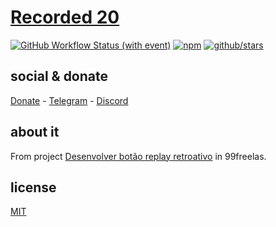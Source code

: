 # [Recorded 20]()

[![GitHub Workflow Status (with event)](https://img.shields.io/github/actions/workflow/status/brtmvdl/recorded-20/npm-publish.yml?label=GitHub%20Actions&link=https%3A%2F%2Fgithub.com%2Fbrtmvdl%2Frecorded-20%2Factions%2Fworkflows%2Fnpm-publish.yml)](https://github.com/brtmvdl/recorded-20/actions/workflows/npm-publish.yml) [![npm](https://img.shields.io/npm/dw/%40brtmvdl/recorded-20?label=NPM%20Weekly%20Downloads)](https://www.npmjs.com/package/@brtmvdl/recorded-20) [![github/stars](https://img.shields.io/github/stars/brtmvdl/recorded-20?style=social)](https://img.shields.io/github/stars/brtmvdl/recorded-20?style=social) 

## social & donate

[Donate](https://link.mercadopago.com.br/brtmvdl) - [Telegram](https://t.me/+KRmg5MlqgMk0MTg5) - [Discord](https://discord.gg/auCmnvV2)

## about it

From project [Desenvolver botão replay retroativo](https://www.99freelas.com.br/project/desenvolver-botao-replay-retroativo-517549) in 99freelas.

## license

[MIT](./LICENSE)
